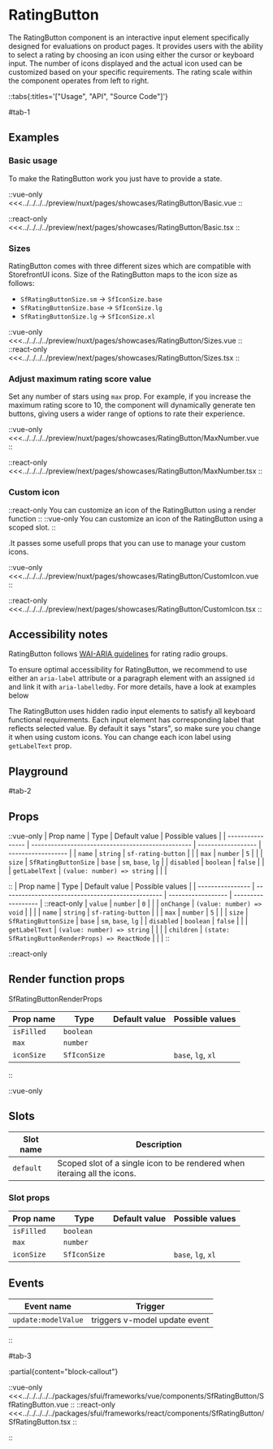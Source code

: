 
# RatingButton

The RatingButton component is an interactive input element specifically designed for evaluations on product pages. It provides users with the ability to select a rating by choosing an icon using either the cursor or keyboard input. The number of icons displayed and the actual icon used can be customized based on your specific requirements. The rating scale within the component operates from left to right.

::tabs{:titles='["Usage", "API", "Source Code"]'}

#tab-1

## Examples

### Basic usage

To make the RatingButton work you just have to provide a state.

<Showcase showcase-name="RatingButton/Basic" style="min-height:250px">

::vue-only
<<<../../../../preview/nuxt/pages/showcases/RatingButton/Basic.vue
::

::react-only
<<<../../../../preview/next/pages/showcases/RatingButton/Basic.tsx
::

</Showcase>

### Sizes

RatingButton comes with three different sizes which are compatible with StorefrontUI icons. Size of the RatingButton maps to the icon size as follows:

- `SfRatingButtonSize.sm` -> `SfIconSize.base`
- `SfRatingButtonSize.base` -> `SfIconSize.lg`
- `SfRatingButtonSize.lg` -> `SfIconSize.xl`

<Showcase showcase-name="RatingButton/Sizes" style="min-height:250px">

::vue-only
<<<../../../../preview/nuxt/pages/showcases/RatingButton/Sizes.vue
::
::react-only
<<<../../../../preview/next/pages/showcases/RatingButton/Sizes.tsx
::

</Showcase>

### Adjust maximum rating score value

Set any number of stars using `max` prop. For example, if you increase the maximum rating score to 10, the component will dynamically generate ten buttons, giving users a wider range of options to rate their experience.

<Showcase showcase-name="RatingButton/MaxNumber" style="min-height:250px">

::vue-only
<<<../../../../preview/nuxt/pages/showcases/RatingButton/MaxNumber.vue
::

::react-only
<<<../../../../preview/next/pages/showcases/RatingButton/MaxNumber.tsx
::

</Showcase>

### Custom icon

::react-only
You can customize an icon of the RatingButton using a render function
::
::vue-only
You can customize an icon of the RatingButton using a scoped slot.
::

.It passes some usefull props that you can use to manage your custom icons.

<Showcase showcase-name="RatingButton/CustomIcon" style="min-height:250px">

::vue-only
<<<../../../../preview/nuxt/pages/showcases/RatingButton/CustomIcon.vue
::

::react-only
<<<../../../../preview/next/pages/showcases/RatingButton/CustomIcon.tsx
::

</Showcase>

## Accessibility notes

RatingButton follows [WAI-ARIA guidelines](https://www.w3.org/WAI/ARIA/apg/patterns/radio/examples/radio-rating/) for rating radio groups.

To ensure optimal accessibility for RatingButton, we recommend to use either an `aria-label` attribute or a paragraph element with an assigned `id` and link it with `aria-labelledby`. For more details, have a look at examples below

The RatingButton uses hidden radio input elements to satisfy all keyboard functional requirements. Each input element has corresponding label that reflects selected value. By default it says "stars", so make sure you change it when using custom icons. You can change each icon label using `getLabelText` prop.

## Playground

<Generate style="height:400px" />

#tab-2

## Props

::vue-only
| Prop name        | Type                                              | Default value      | Possible values    |
| ---------------- | ------------------------------------------------- | ------------------ | ------------------ |
| `name`           | `string`                                          | `sf-rating-button` |                    |
| `max`            | `number`                                          | `5`                |                    |
| `size`           | `SfRatingButtonSize`                              | `base`             | `sm`, `base`, `lg` |
| `disabled`       | `boolean`                                         | `false`            |                    |
| `getLabelText`   | `(value: number) => string`                       |                    |                    |

::
| Prop name        | Type                                              | Default value      | Possible values    |
| ---------------- | ------------------------------------------------- | ------------------ | ------------------ |
::react-only
| `value`          | `number`                                          | `0`                |                    |
| `onChange`       | `(value: number) => void`                         |                    |                    |
| `name`           | `string`                                          | `sf-rating-button` |                    |
| `max`            | `number`                                          | `5`                |                    |
| `size`           | `SfRatingButtonSize`                              | `base`             | `sm`, `base`, `lg` |
| `disabled`       | `boolean`                                         | `false`            |                    |
| `getLabelText`   | `(value: number) => string`                       |                    |                    |
| `children`       | `(state: SfRatingButtonRenderProps) => ReactNode` |                    |                    |
::

::react-only

## Render function props

SfRatingButtonRenderProps

| Prop name  | Type                 | Default value | Possible values    |
| ---------- | -------------------- | ------------- | ------------------ |
| `isFilled` | `boolean`            |               |                    |
| `max`      | `number`             |               |                    |
| `iconSize` | `SfIconSize`         |               | `base`, `lg`, `xl` |

::

::vue-only

## Slots

| Slot name | Description                                                              |
| --------- | ------------------------------------------------------------------------ |
| `default` | Scoped slot of a single icon to be rendered when iteraing all the icons. |

### Slot props

| Prop name  | Type                 | Default value | Possible values    |
| ---------- | -------------------- | ------------- | ------------------ |
| `isFilled` | `boolean`            |               |                    |
| `max`      | `number`             |               |                    |
| `iconSize` | `SfIconSize`         |               | `base`, `lg`, `xl` |

## Events

| Event name          | Trigger                       |
| ------------------- | ----------------------------- |
| `update:modelValue` | triggers v-model update event |

::


#tab-3

:partial{content="block-callout"}


::vue-only
<<<../../../../../packages/sfui/frameworks/vue/components/SfRatingButton/SfRatingButton.vue
::
::react-only
<<<../../../../../packages/sfui/frameworks/react/components/SfRatingButton/SfRatingButton.tsx
::


::
